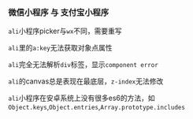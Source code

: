 ### 微信小程序 与 支付宝小程序

`ali`小程序picker与`wx`不同，需要重写

`ali`里的`a:key`无法获取对象点属性

`ali`完全无法解析`div`标签，显示`component error`

`ali`的canvas总是表现在最底层，`z-index`无法修改

`ali`小程序在安卓系统上没有很多es6的方法，如`Object.keys`,`Object.entries`,`Array.prototype.includes`

